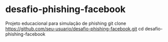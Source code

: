 # desafio-phishing-facebook
Projeto educacional para simulação de phishing
git clone https://github.com/seu-usuario/desafio-phishing-facebook.git
cd desafio-phishing-facebook
